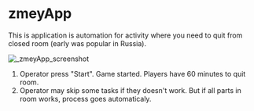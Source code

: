 # zmeyApp
This is application is automation for activity where you need to quit from closed room (early was popular in Russia).

![_zmeyApp_screenshot](https://user-images.githubusercontent.com/17491403/148821980-44d3f256-710b-4141-8847-5a6b89df5fb4.jpg)

1. Operator press "Start". Game started. Players have 60 minutes to quit room.
2. Operator may skip some tasks if they doesn't work. But if all parts in room works, process goes automaticaly.

